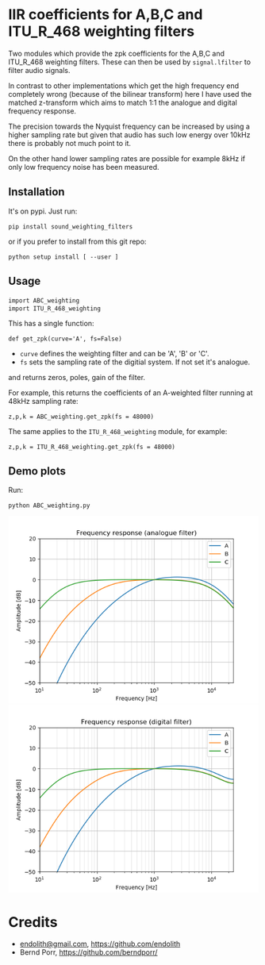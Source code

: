 # IIR coefficients for A,B,C and ITU_R_468 weighting filters

Two modules which provide the zpk coefficients for the
A,B,C and ITU_R_468 weighting filters. These can then
be used by `signal.lfilter` to filter audio signals.

In contrast to other implementations which get the high frequency end
completely wrong (because of the bilinear transform) here I have used
the matched z-transform which aims to match 1:1 the analogue and
digital frequency response.

The precision towards the Nyquist frequency can be increased
by using a higher sampling rate but given that audio
has such low energy over 10kHz there is probably not much
point to it.

On the other hand lower sampling rates are possible for
example 8kHz if only low frequency noise has been measured.

## Installation

It's on pypi. Just run:
```
pip install sound_weighting_filters
```

or if you prefer to install from this git repo:
```
python setup install [ --user ]
```

## Usage

```
import ABC_weighting
import ITU_R_468_weighting
```

This has a single function:

```
def get_zpk(curve='A', fs=False)
```
 - `curve` defines the weighting filter and can be 'A', 'B' or 'C'.
 - `fs` sets the sampling rate of the digitial system. If not set it's analogue.

and returns zeros, poles, gain of the filter.


For example, this returns the coefficients of an A-weighted filter
running at 48kHz sampling rate:
```
z,p,k = ABC_weighting.get_zpk(fs = 48000)
```

The same applies to the `ITU_R_468_weighting` module, for example:
```
z,p,k = ITU_R_468_weighting.get_zpk(fs = 48000)
```

## Demo plots

Run:
```
python ABC_weighting.py
```

![alt tag](abc_a.png)
![alt tag](abc_d.png)



# Credits

 - endolith@gmail.com, https://github.com/endolith
 - Bernd Porr, https://github.com/berndporr/
 
